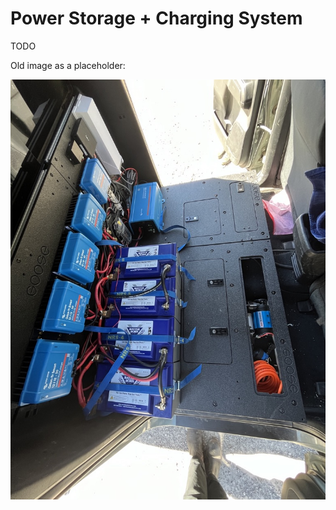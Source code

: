 # Power Storage + Charging System

TODO

Old image as a placeholder:

![back_seat_old.jpeg](img/back_seat_old.jpeg)